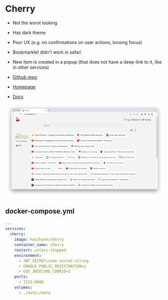 # Cherry
- Not the worst looking
- Has dark theme
- Poor UX (e.g. no confirmations on user actions, loosing focus)
- Bookmarklet didn't work in safari
- New item is created in a popup (that does not have a deep-link to it, like in other services)


- [Github repo](https://github.com/haishanh/cherry)
- [Homepage](https://cherry.haishan.me)
- [Docs](https://cherry.haishan.me/docs/deploy)


![Screenshot](cherry.jpg)



## docker-compose.yml
```yml
---
services:
  cherry:
    image: haishanh/cherry
    container_name: cherry
    restart: unless-stopped
    environment:
      - JWT_SECRET=some-secret-string
      - ENABLE_PUBLIC_REGISTRATION=1
      - USE_INSECURE_COOKIE=1
    ports:
      - 3123:8000
    volumes:
      - ./data:/data
```
